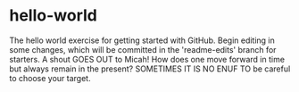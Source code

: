 # hello-world
The hello world exercise for getting started with GitHub.
Begin editing in some changes, which will be committed in the 'readme-edits' branch for starters.
A shout GOES OUT to Micah!
How does one move forward in time but always remain in the present?
SOMETIMES IT IS NO ENUF TO be careful to choose your target.
